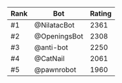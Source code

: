 Rank|Bot|Rating
---|---|---
#1|@NilatacBot|2361
#2|@OpeningsBot|2308
#3|@anti-bot|2250
#4|@CatNail|2061
#5|@pawnrobot|1960
